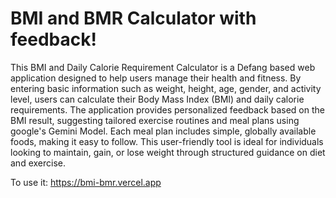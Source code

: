 # BMI and BMR Calculator with feedback!

This BMI and Daily Calorie Requirement Calculator is a Defang based web application designed to help users manage their health and fitness. By entering basic information such as weight, height, age, gender, and activity level, users can calculate their Body Mass Index (BMI) and daily calorie requirements. The application provides personalized feedback based on the BMI result, suggesting tailored exercise routines and meal plans using google's Gemini Model. Each meal plan includes simple, globally available foods, making it easy to follow. This user-friendly tool is ideal for individuals looking to maintain, gain, or lose weight through structured guidance on diet and exercise.

To use it: https://bmi-bmr.vercel.app
